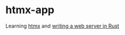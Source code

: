 # htmx-app
Learning [htmx](https://htmx.org/) and [writing a web server in Rust](https://doc.rust-lang.org/book/ch21-00-final-project-a-web-server.html)
